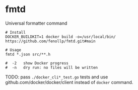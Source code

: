 # fmtd
Universal formatter command

```shell
# Install
DOCKER_BUILDKIT=1 docker build -o=/usr/local/bin/ https://github.com/fenollp/fmtd.git#main

# Usage
fmtd *.json src/**.h

#  -2	show Docker progress
#  -n	dry run: no files will be written
```

TODO: pass `./docker_cli*_test.go` tests and use github.com/docker/docker/client instead of `docker` command.
